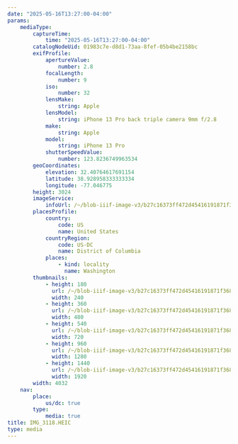 ```yaml
---
date: "2025-05-16T13:27:00-04:00"
params:
    mediaType:
        captureTime:
            time: "2025-05-16T13:27:00-04:00"
        catalogNodeUid: 01983c7e-d8d1-73aa-8fef-05b4be2158bc
        exifProfile:
            apertureValue:
                number: 2.8
            focalLength:
                number: 9
            iso:
                number: 32
            lensMake:
                string: Apple
            lensModel:
                string: iPhone 13 Pro back triple camera 9mm f/2.8
            make:
                string: Apple
            model:
                string: iPhone 13 Pro
            shutterSpeedValue:
                number: 123.8236749963534
        geoCoordinates:
            elevation: 32.40764617691154
            latitude: 38.928958333333334
            longitude: -77.046775
        height: 3024
        imageService:
            infoUrl: /~/blob-iiif-image-v3/b27c16373ff472d45416191871f368c120631a06f75afe607316d02e708ce840/info.json
        placesProfile:
            country:
                code: US
                name: United States
            countryRegion:
                code: US-DC
                name: District of Columbia
            places:
                - kind: locality
                  name: Washington
        thumbnails:
            - height: 180
              url: /~/blob-iiif-image-v3/b27c16373ff472d45416191871f368c120631a06f75afe607316d02e708ce840/full/240%2C180/0/default.jpg
              width: 240
            - height: 360
              url: /~/blob-iiif-image-v3/b27c16373ff472d45416191871f368c120631a06f75afe607316d02e708ce840/full/480%2C360/0/default.jpg
              width: 480
            - height: 540
              url: /~/blob-iiif-image-v3/b27c16373ff472d45416191871f368c120631a06f75afe607316d02e708ce840/full/720%2C540/0/default.jpg
              width: 720
            - height: 960
              url: /~/blob-iiif-image-v3/b27c16373ff472d45416191871f368c120631a06f75afe607316d02e708ce840/full/1280%2C960/0/default.jpg
              width: 1280
            - height: 1440
              url: /~/blob-iiif-image-v3/b27c16373ff472d45416191871f368c120631a06f75afe607316d02e708ce840/full/1920%2C1440/0/default.jpg
              width: 1920
        width: 4032
    nav:
        place:
            us/dc: true
        type:
            media: true
title: IMG_3118.HEIC
type: media
---
```

